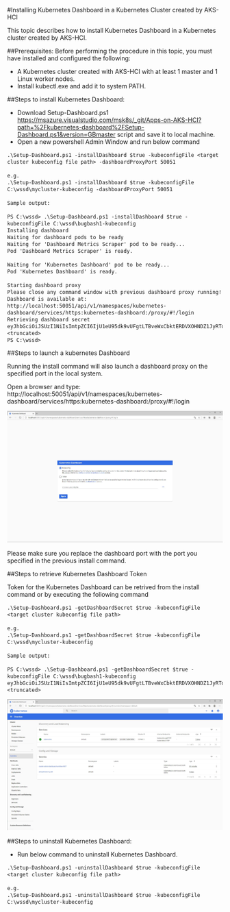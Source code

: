 #Installing Kubernetes Dashboard  in a Kubernetes Cluster created by AKS-HCI

This topic describes how to install Kubernetes Dashboard  in a Kubernetes cluster created by AKS-HCI. 



##Prerequisites:
Before performing the procedure in this topic, you must have installed and configured the following:

* A Kubernetes cluster created with AKS-HCI with at least 1 master and 1 Linux worker nodes.
* Install kubectl.exe and add it to system PATH. 

##Steps to install Kubernetes Dashboard:
* Download Setup-Dashboard.ps1 https://msazure.visualstudio.com/msk8s/_git/Apps-on-AKS-HCI?path=%2Fkubernetes-dashboard%2FSetup-Dashboard.ps1&version=GBmaster  script and save it to local machine.
* Open a new powershell Admin Window and run below command
 ```
 .\Setup-Dashboard.ps1 -installDashboard $true -kubeconfigFile <target cluster kubeconfig file path> -dashboardProxyPort 50051
 
 e.g. 
 .\Setup-Dashboard.ps1 -installDashboard $true -kubeconfigFile C:\wssd\mycluster-kubeconfig -dashboardProxyPort 50051

 Sample output: 

 PS C:\wssd> .\Setup-Dashboard.ps1 -installDashboard $true -kubeconfigFile C:\wssd\bugbash1-kubeconfig
 Installing dashboard
 Waiting for dashboard pods to be ready
 Waiting for 'Dashboard Metrics Scraper' pod to be ready...
 Pod 'Dashboard Metrics Scraper' is ready.

 Waiting for 'Kubernetes Dashboard' pod to be ready...
 Pod 'Kubernetes Dashboard' is ready.

 Starting dashboard proxy
 Please close any command window with previous dashboard proxy running!
 Dashboard is available at: http://localhost:50051/api/v1/namespaces/kubernetes-dashboard/services/https:kubernetes-dashboard:/proxy/#!/login
 Retrieving dashboard secret
 eyJhbGciOiJSUzI1NiIsImtpZCI6IjU1eU95dk9vUFgtLTBveWxCbktERDVXOHNDZ1JyRTdYWVFEcTNlTTZnelkifQ.eyJpc3MiOiJrdWJlcm5ldGVzL3NlcnZpY2VhY2NvdW50Iiwia3ViZXJuZXRlcy5pby9zZXJ2aWNlYWNjb3VudC9uYW1lc3BhY2UiOiJkZWZhdWx0Iiwia3ViZXJuZXRlcy5p <truncated>
 PS C:\wssd>
 ```

 ##Steps to launch a kubernetes Dashboard

 Running the install command will also launch a dashboard proxy on the specified port in the local system.

 Open a browser and type: http://localhost:50051/api/v1/namespaces/kubernetes-dashboard/services/https:kubernetes-dashboard:/proxy/#!/login
 
![dashboard1](images/dashboard1.jpg)

 Please make sure you replace the dashboard port with the port you specified in the previous install command.


##Steps to retrieve Kubernetes Dashboard Token

 Token for the Kubernetes Dashboard can be retrived from the install command or by executing the following command

 ```
 .\Setup-Dashboard.ps1 -getDashboardSecret $true -kubeconfigFile <target cluster kubeconfig file path>
 
 e.g. 
 .\Setup-Dashboard.ps1 -getDashboardSecret $true -kubeconfigFile C:\wssd\mycluster-kubeconfig

 Sample output: 

 PS C:\wssd> .\Setup-Dashboard.ps1 -getDashboardSecret $true -kubeconfigFile C:\wssd\bugbash1-kubeconfig 
 eyJhbGciOiJSUzI1NiIsImtpZCI6IjU1eU95dk9vUFgtLTBveWxCbktERDVXOHNDZ1JyRTdYWVFEcTNlTTZnelkifQ.eyJpc3MiOiJrdWJlcm5ldGVzL3NlcnZpY2VhY2NvdW50Iiwia3ViZXJuZXRlcy5pby9zZXJ2aWNlYWNjb3VudC9uYW1lc3BhY2UiOiJkZWZhdWx0Iiwia3ViZXJuZXRlcy5 <truncated>
 ```
![dashboard2](images/dashboard2.jpg)

##Steps to uninstall Kubernetes Dashboard:

* Run below command to uninstall Kubernetes Dashboard.
 ```
 .\Setup-Dashboard.ps1 -uninstallDashboard $true -kubeconfigFile <target cluster kubeconfig file path>
 
 e.g. 
 .\Setup-Dashboard.ps1 -uninstallDashboard $true -kubeconfigFile C:\wssd\mycluster-kubeconfig
  ```